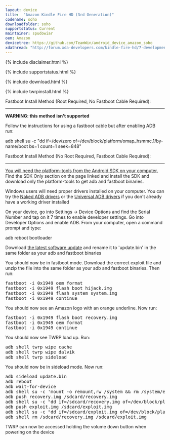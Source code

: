 ```yaml
---
layout: device
title:  "Amazon Kindle Fire HD (3rd Generation)"
codename: soho
downloadfolder: soho
supportstatus: Current
maintainer: spudowiar
oem: Amazon
devicetree: https://github.com/TeamWin/android_device_amazon_soho
xdathread: "http://forum.xda-developers.com/kindle-fire-hd/7-development/unlock-kfsowi-bootloader-unlock-t3262770/"
---
```


{% include disclaimer.html %}

{% include supportstatus.html %}

{% include download.html %}

{% include twrpinstall.html %}

<html>
<div class='page-heading'>Fastboot Install Method (Root Required, No Fastboot Cable Required):</div>
<hr />
<p class="text"><b>WARNING: this method isn't supported</b></p>
<p class="text">Follow the instructions for using a fastboot cable but after enabling ADB run:</p>
<p class="text">adb shell su -c "dd if=/dev/zero of=/dev/block/platform/omap_hsmmc.1/by-name/boot bs=1 count=1 seek=848"</p>
</html>

<html>
<div class='page-heading' id='fastboot-install'>Fastboot Install Method (No Root Required, Fastboot Cable Required):</div>
<a id='fastboot'></a>
<hr />
<p class="text"><a href="http://developer.android.com/sdk/index.html">You will need the platform-tools from the Android SDK on your computer.</a> Find the SDK Only section on the page linked and install the SDK and download only the platform-tools to get adb and fastboot binaries.</p>
<p class="text">Windows users will need proper drivers installed on your computer. You can try the <a href="http://www.xda-developers.com/universal-naked-driver-solves-your-adb-driver-problems-on-windows/">Naked ADB drivers</a> or the <a href="http://www.koushikdutta.com/post/universal-adb-driver">Universal ADB drivers</a> if you don't already have a working driver installed</p>
<p class="text">On your device, go into Settings -> Device Options and find the Serial Number and tap on it 7 times to enable developer settings. Go into Developer Options and enable ADB. From your computer, open a command prompt and type:</p>
<p class="text">adb reboot bootloader</p>
<p class="text">Download <a href="http://www.amazon.co.uk/gp/help/customer/display.html?nodeId=201357170">the latest software update</a> and rename it to 'update.bin' in the same folder as your adb and fastboot binaries</p>
<p class="text">You should now be in fastboot mode. Download the correct exploit file and unzip the file into the same folder as your adb and fastboot binaries. Then run:</p>
<pre class="text">
fastboot -i 0x1949 oem format
fastboot -i 0x1949 flash boot hijack.img
fastboot -i 0x1949 flash system system.img
fastboot -i 0x1949 continue
</pre>
<p class="text">You should now see an Amazon logo with an orange underline. Now run:</p>
<pre class="text">
fastboot -i 0x1949 flash boot recovery.img
fastboot -i 0x1949 oem format
fastboot -i 0x1949 continue
</pre>
<p class="text">You should now see TWRP load up. Run:</p>
<pre class="text">
adb shell twrp wipe cache
adb shell twrp wipe dalvik
adb shell twrp sideload
</pre>
<p class="text">You should now be in sideload mode. Now run:</p>
<pre class="text">
adb sideload update.bin
adb reboot
adb wait-for-device
adb shell su -c 'mount -o remount,rw /system && rm /system/etc/install-recovery.sh && mount -o remount,ro /system'
adb push recovery.img /sdcard/recovery.img
adb shell su -c "dd if=/sdcard/recovery.img of=/dev/block/platform/omap\_hsmmc.1/by-name/recovery"
adb push exploit.img /sdcard/exploit.img
adb shell su -c "dd if=/sdcard/exploit.img of=/dev/block/platform/omap\_hsmmc.1/by-name/exploit"
adb shell rm /sdcard/recovery.img /sdcard/exploit.img
</pre>
<p class="text">TWRP can now be accessed holding the volume down button when powering on the device</p>
</html>
